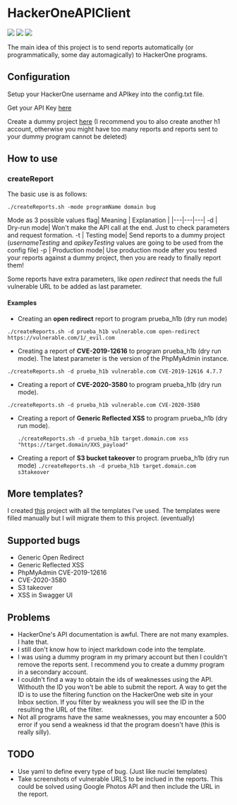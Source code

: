 # HackerOneAPIClient

<p align="left">
<a href=""> <img src="https://img.shields.io/static/v1?label=PR&message=Friendly&color=blue"></a>
<a href=""> <img src="https://img.shields.io/static/v1?label=No%20IKEA%20effect&message=in%20Here&color=red"></a>
<a href="https://twitter.com/philippedelteil"> <img src="https://img.shields.io/badge/Ask%20me-anything-1abc9c.svg"></a>
</p>


The main idea of this project is to send reports automatically (or programmatically, some day automagically) to HackerOne programs.  

## Configuration 

Setup your HackerOne username and APIkey into the config.txt file. 

Get your API Key [here](https://docs.hackerone.com/hackers/api-token.html)

Create a dummy project [here](https://hackerone.com/teams/new) (I recommend you to also create another h1 account, otherwise you might have too many reports and reports sent to your dummy program cannot be deleted) 

## How to use 

### createReport 

The basic use is as follows:

`./createReports.sh -mode programName domain bug`

Mode as 3 possible values
flag| Meaning  | Explanation |
|---|---|---|
-d | Dry-run mode| Won't make the API call at the end. Just to check parameters and request formation. 
-t | Testing mode| Send reports to a dummy project (*usernameTesting* and *apikeyTesting* values are going to be used from the config file) 
-p | Production mode| Use production mode after you tested your reports against a dummy project, then you are ready to finally report them! 

Some reports have extra parameters, like *open redirect* that needs the full vulnerable URL to be added as last parameter. 


#### Examples

- Creating an **open redirect** report to program prueba_h1b (dry run mode)

`./createReports.sh -d prueba_h1b vulnerable.com open-redirect https://vulnerable.com/1/_evil.com`

- Creating a report of **CVE-2019-12616** to program prueba_h1b (dry run mode). The latest parameter is the version of the PhpMyAdmin instance. 

`./createReports.sh -d prueba_h1b vulnerable.com CVE-2019-12616 4.7.7` 

- Creating a report of **CVE-2020-3580** to program prueba_h1b (dry run mode).

 `./createReports.sh -d prueba_h1b vulnerable.com CVE-2020-3580`
 
- Creating a report of **Generic Reflected XSS** to program prueba_h1b (dry run mode). 

  `./createReports.sh -d prueba_h1b target.domain.com xss "https://target.domain/XXS_payload"`
  
- Creating a report of **S3 bucket takeover** to program prueba_h1b (dry run mode)
  `./createReports.sh -d prueba_h1b target.domain.com s3takeover`

## More templates? 
I created [this](https://github.com/pdelteil/bugBountyTemplates) project with all the templates I've used. The templates were filled manually but I will migrate them to this project. (eventually) 


## Supported bugs  

- Generic Open Redirect 
- Generic Reflected XSS
- PhpMyAdmin CVE-2019-12616
- CVE-2020-3580
- S3 takeover
- XSS in Swagger UI

## Problems 

- HackerOne's API documentation is awful. There are not many examples. I hate that. 
- I still don't know how to inject markdown code into the template. 
- I was using a dummy program in my primary account but then I couldn't remove the reports sent. I recommend you to create a dummy program in a secondary account. 
- I couldn't find a way to obtain the ids of weaknesses using the API. Withouth the ID you won't be able to submit the report. A way to get the ID is to use the filtering function on the HackerOne web site in your Inbox section. If you filter by weakness you will see the ID in the resulting the URL of the filter.
- Not all programs have the same weaknesses, you may encounter a 500 error if you send a weakness id that the program doesn't have (this is really silly).

## TODO
- Use yaml to define every type of bug. (Just like nuclei templates) 
- Take screenshots of vulnerable URLS to be inclued in the reports. This could be solved using Google Photos API and then include the URL in the report.
